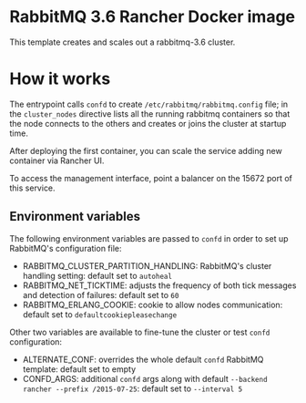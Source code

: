 RabbitMQ 3.6 Rancher Docker image
===
This template creates and scales out a rabbitmq-3.6 cluster.

# How it works
The entrypoint calls `confd` to create `/etc/rabbitmq/rabbitmq.config` file; in the `cluster_nodes` directive lists all the running rabbitmq containers so that the node connects to the others and creates or joins the cluster at startup time.

After deploying the first container, you can scale the service adding new container via Rancher UI.

To access the management interface, point a balancer on the 15672 port of this service.

## Environment variables
The following environment variables are passed to `confd` in order to set up RabbitMQ's  configuration file:

* RABBITMQ_CLUSTER_PARTITION_HANDLING: RabbitMQ's cluster handling setting: default set to `autoheal`
* RABBITMQ_NET_TICKTIME: adjusts the frequency of both tick messages and detection of failures: default set to `60`
* RABBITMQ_ERLANG_COOKIE: cookie to allow nodes communication: default set to `defaultcookiepleasechange`

Other two variables are available to fine-tune the cluster or test `confd` configuration:

* ALTERNATE_CONF: overrides the whole default `confd` RabbitMQ template: default set to empty
* CONFD_ARGS: additional `confd` args along with default `--backend rancher --prefix /2015-07-25`: default set to `--interval 5`

